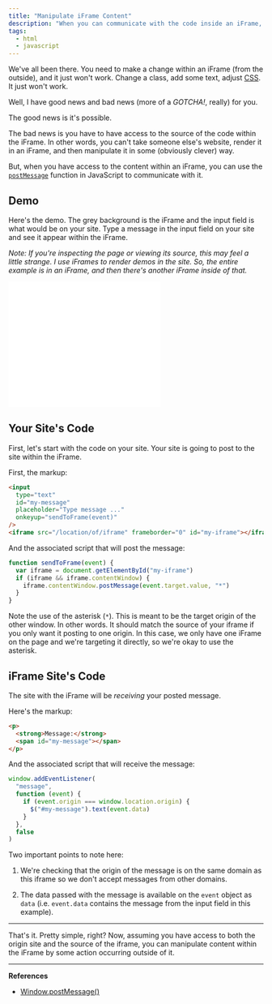```yaml
---
title: "Manipulate iFrame Content"
description: "When you can communicate with the code inside an iFrame, you can make any change you want to the code within that iFrame."
tags:
  - html
  - javascript
---
```


We've all been there. You need to make a change within an iFrame (from the outside), and it just won't work. Change a class, add some text, adjust [CSS](/blog/wtf-is-css/). It just won't work.

Well, I have good news and bad news (more of a _GOTCHA!_, really) for you.

The good news is it's possible.

The bad news is you have to have access to the source of the code within the iFrame. In other words, you can't take someone else's website, render it in an iFrame, and then manipulate it in some (obviously clever) way.

But, when you have access to the content within an iFrame, you can use the [`postMessage`](https://developer.mozilla.org/en-US/docs/Web/API/Window/postMessage) function in JavaScript to communicate with it.

## Demo

Here's the demo. The grey background is the iFrame and the input field is what would be on your site. Type a message in the input field on your site and see it appear within the iFrame.

_Note: If you're inspecting the page or viewing its source, this may feel a little strange. I use iFrames to render demos in the site. So, the entire example is in an iFrame, and then there's another iFrame inside of that._

<iframe src="/blog/manipulate-iframe-content/demo/index.html" frameborder="0" height="248" class="shadow-md"></iframe>

## Your Site's Code

First, let's start with the code on your site. Your site is going to post to the site within the iFrame.

First, the markup:

```html
<input
  type="text"
  id="my-message"
  placeholder="Type message ..."
  onkeyup="sendToFrame(event)"
/>
<iframe src="/location/of/iframe" frameborder="0" id="my-iframe"></iframe>
```

And the associated script that will post the message:

```js
function sendToFrame(event) {
  var iframe = document.getElementById("my-iframe")
  if (iframe && iframe.contentWindow) {
    iframe.contentWindow.postMessage(event.target.value, "*")
  }
}
```

Note the use of the asterisk (`*`). This is meant to be the target origin of the other window. In other words. It should match the source of your iframe if you only want it posting to one origin. In this case, we only have one iFrame on the page and we're targeting it directly, so we're okay to use the asterisk.

## iFrame Site's Code

The site with the iFrame will be _receiving_ your posted message.

Here's the markup:

```html
<p>
  <strong>Message:</strong>
  <span id="my-message"></span>
</p>
```

And the associated script that will receive the message:

```js
window.addEventListener(
  "message",
  function (event) {
    if (event.origin === window.location.origin) {
      $("#my-message").text(event.data)
    }
  },
  false
)
```

Two important points to note here:

1. We're checking that the origin of the message is on the same domain as this iframe so we don't accept messages from other domains.

2. The data passed with the message is available on the `event` object as `data` (i.e. `event.data` contains the message from the input field in this example).

---

That's it. Pretty simple, right? Now, assuming you have access to both the origin site and the source of the iframe, you can manipulate content within the iFrame by some action occurring outside of it.

---

**References**

- [Window.postMessage()](https://developer.mozilla.org/en-US/docs/Web/API/Window/postMessage)
